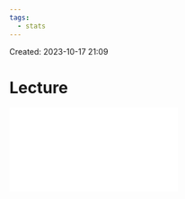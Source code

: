```yaml
---
tags:
  - stats
---
```

Created: 2023-10-17 21:09
# Lecture

![](/img/customer-analytics/Segmentation_V-Advanced-latent-class-analysis.pdf)